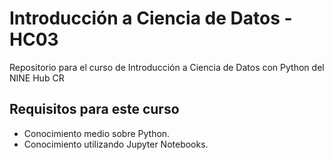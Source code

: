 # Introducción a Ciencia de Datos - HC03
Repositorio para el curso de Introducción a Ciencia de Datos con Python del NINE Hub CR

## Requisitos para este curso
- Conocimiento medio sobre Python.
- Conocimiento utilizando Jupyter Notebooks.
